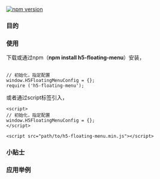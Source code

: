 [![npm version](https://badge.fury.io/js/h5-floating-menu.svg)](https://badge.fury.io/js/h5-floating-menu)

### 目的


### 使用

下载或通过npm（__npm install h5-floating-menu__）安装，
```

// 初始化，指定配置
window.H5FloatingMenuConfig = {};
require ('h5-floating-menu');
```
或者通过script标签引入，
```
<script>
// 初始化，指定配置
window.H5FloatingMenuConfig = {};
</script>

<script src="path/to/h5-floating-menu.min.js"></script>
```

### 小贴士

### 应用举例

